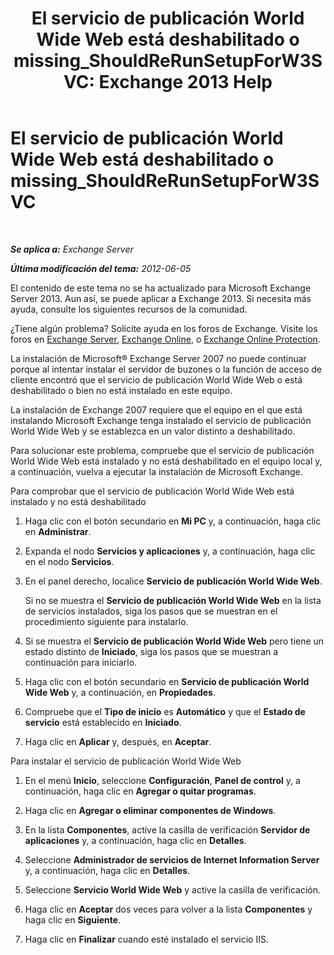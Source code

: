 ﻿---
title: 'El servicio de publicación World Wide Web está deshabilitado o missing_ShouldReRunSetupForW3SVC: Exchange 2013 Help'
TOCTitle: El servicio de publicación World Wide Web está deshabilitado o missing_ShouldReRunSetupForW3SVC
ms:assetid: f1815a6d-d16b-4271-9fab-84087465529e
ms:mtpsurl: https://technet.microsoft.com/es-es/library/ms.exch.setupreadiness.shouldrerunsetupforw3svc(v=EXCHG.150)
ms:contentKeyID: 48268869
ms.date: 05/22/2018
mtps_version: v=EXCHG.150
ms.translationtype: MT
---

# El servicio de publicación World Wide Web está deshabilitado o missing\_ShouldReRunSetupForW3SVC

 

_**Se aplica a:** Exchange Server_

_**Última modificación del tema:** 2012-06-05_

El contenido de este tema no se ha actualizado para Microsoft Exchange Server 2013. Aun así, se puede aplicar a Exchange 2013. Si necesita más ayuda, consulte los siguientes recursos de la comunidad.

¿Tiene algún problema? Solicite ayuda en los foros de Exchange. Visite los foros en [Exchange Server](https://go.microsoft.com/fwlink/p/?linkid=60612), [Exchange Online](https://go.microsoft.com/fwlink/p/?linkid=267542), o [Exchange Online Protection](https://go.microsoft.com/fwlink/p/?linkid=285351).

La instalación de Microsoft® Exchange Server 2007 no puede continuar porque al intentar instalar el servidor de buzones o la función de acceso de cliente encontró que el servicio de publicación World Wide Web o está deshabilitado o bien no está instalado en este equipo.

La instalación de Exchange 2007 requiere que el equipo en el que está instalando Microsoft Exchange tenga instalado el servicio de publicación World Wide Web y se establezca en un valor distinto a deshabilitado.

Para solucionar este problema, compruebe que el servicio de publicación World Wide Web está instalado y no está deshabilitado en el equipo local y, a continuación, vuelva a ejecutar la instalación de Microsoft Exchange.

Para comprobar que el servicio de publicación World Wide Web está instalado y no está deshabilitado

1.  Haga clic con el botón secundario en **Mi PC** y, a continuación, haga clic en **Administrar**.

2.  Expanda el nodo **Servicios y aplicaciones** y, a continuación, haga clic en el nodo **Servicios**.

3.  En el panel derecho, localice **Servicio de publicación World Wide Web**.
    
    Si no se muestra el **Servicio de publicación World Wide Web** en la lista de servicios instalados, siga los pasos que se muestran en el procedimiento siguiente para instalarlo.

4.  Si se muestra el **Servicio de publicación World Wide Web** pero tiene un estado distinto de **Iniciado**, siga los pasos que se muestran a continuación para iniciarlo.

5.  Haga clic con el botón secundario en **Servicio de publicación World Wide Web** y, a continuación, en **Propiedades**.

6.  Compruebe que el **Tipo de inicio** es **Automático** y que el **Estado de servicio** está establecido en **Iniciado**.

7.  Haga clic en **Aplicar** y, después, en **Aceptar**.

Para instalar el servicio de publicación World Wide Web

1.  En el menú **Inicio**, seleccione **Configuración**, **Panel de control** y, a continuación, haga clic en **Agregar o quitar programas**.

2.  Haga clic en **Agregar o eliminar componentes de Windows**.

3.  En la lista **Componentes**, active la casilla de verificación **Servidor de aplicaciones** y, a continuación, haga clic en **Detalles**.

4.  Seleccione **Administrador de servicios de Internet Information Server** y, a continuación, haga clic en **Detalles**.

5.  Seleccione **Servicio World Wide Web** y active la casilla de verificación.

6.  Haga clic en **Aceptar** dos veces para volver a la lista **Componentes** y haga clic en **Siguiente**.

7.  Haga clic en **Finalizar** cuando esté instalado el servicio IIS.

